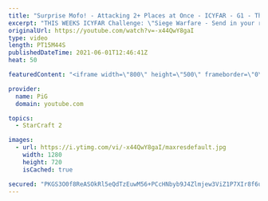 ```yaml
---
title: "Surprise Mofo! - Attacking 2+ Places at Once - ICYFAR - G1 - The PiG Daily #149"
excerpt: "THIS WEEKS ICYFAR Challenge: \"Siege Warfare - Send in your replays with your best siege tactics. Some suggestions: tank-bunker push, a lurker nydus or a pylon-disruptor push. Gl!\r \r Send submissions to pigrandom88@gmail.com as attachment AND only ICYFAR as title! Latest submission is 24 hours before"
originalUrl: https://youtube.com/watch?v=-x44QwY8gaI
type: video
length: PT15M44S
publishedDateTime: 2021-06-01T12:46:41Z
heat: 50

featuredContent: "<iframe width=\"800\" height=\"500\" frameborder=\"0\" src=\"https://www.youtube.com/embed/-x44QwY8gaI\" allow=\"accelerometer; autoplay; encrypted-media; gyroscope; picture-in-picture\" allowfullscreen></iframe>"

provider:
  name: PiG
  domain: youtube.com

topics:
  - StarCraft 2

images:
  - url: https://i.ytimg.com/vi/-x44QwY8gaI/maxresdefault.jpg
    width: 1280
    height: 720
    isCached: true

secured: "PKGS3O0f8ReASOkRl5eQdTzEuwM56+PCcHNbyb9J4Zlmjew3ViZ1P7XIr8f6uEiHTOaa6lXnIt00t7cepbDCO0ZzmBkDCrxsgxGn+3sDa5YSdoCzt3sTtWrOf+Lq82fW2jbzt1Ua9z6tV4Wt+4HlGPIP9qflD5btyY+OXL13Od6BxZwheZS9vpEY/diNZt95YlBnORkqxhbgIGPuMEnJAy5ITAPGgrdfV6dPSvqB9lNm7Xsd9CfjBQsyFdWbJ91+Io9SZcPC5emI46j5nEddDx73Zcb4xmyMCk8BTvvW7OeFPsYN33h2nPpJ3FINdZ6BDjIFvFqnKeZThNLcq3LljSvEDVioYo46mJ2frWAKkBwFovl1RRS+5qG5EvtnnbPjhpI2xQl9gvyzeWHtopvOzLTFI8l3GVg6nekCBtNEHQs=;1qYYsOsFyZsLUE/+kR6ZhA=="
---
```


